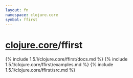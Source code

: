 ```yaml
---
layout: fn
namespace: clojure.core
symbol: ffirst
---
```


# [clojure.core](../)/ffirst

{% include 1.5.1/clojure.core/ffirst/docs.md %}
{% include 1.5.1/clojure.core/ffirst/examples.md %}
{% include 1.5.1/clojure.core/ffirst/src.md %}

